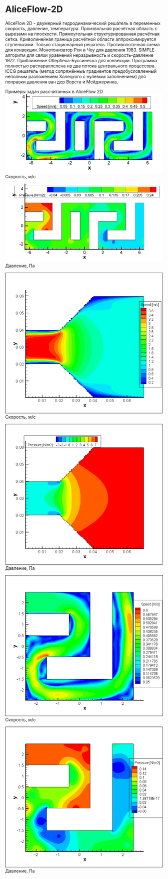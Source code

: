# AliceFlow-2D

AliceFlow 2D - двумерный гидродинамический решатель в переменных скорость, давление, температура.
Произвольная расчётная область с вырезами на плоскости.
Прямоугольная структурированная расчётная сетка. Криволинейная граница расчётной области аппроксимируется ступеньками.
Только стационарный решатель.
Противопоточная схема для конвекции. 
Монотонизатор Рхи и Чоу для давления 1983.
SIMPLE алгоритм для связи уравнений неразрывность и скорость-давление 1972.
Приближение Обербека-Буссинеска для конвекции.
Программа полностью распараллелена на два потока центрального процессора.
ICCG решатель (метод сопряжённыъ градиентов предобусловленный неполным 
разложением Холецкого с нулевым заполнением) для поправки давления ван дер Ворста и Мейджеринка.


Примеры задач рассчитанных в AliceFlow 2D
![alt_text](https://github.com/kirill7785/AliceFlow-2D/blob/main/pic/Скорость%202021.jpg)
Cкорость, м/с

![alt_text](https://github.com/kirill7785/AliceFlow-2D/blob/main/pic/Давление%202021.jpg)
Давление, Па

![alt_text](https://raw.githubusercontent.com/kirill7785/AliceFlow-2D/main/pic/Скорость%20в%20сужающемся%20канале.bmp)
Cкорость, м/с

![alt_text](https://raw.githubusercontent.com/kirill7785/AliceFlow-2D/main/pic/Давление%20в%20сужающемся%20канале.bmp)
Давление, Па

![alt_text](https://raw.githubusercontent.com/kirill7785/AliceFlow-2D/main/pic/змеевик%20скорость.bmp)
Cкорость, м/с

![alt_text](https://raw.githubusercontent.com/kirill7785/AliceFlow-2D/main/pic/змеевик%20Давление.bmp)
Давление, Па
